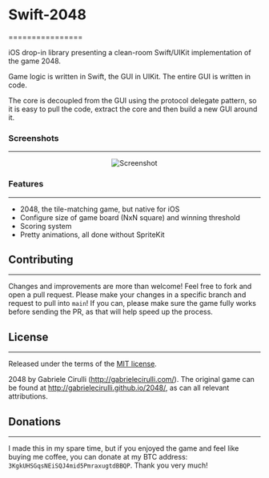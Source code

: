 # Swift-2048
================

iOS drop-in library presenting a clean-room Swift/UIKit implementation of the game 2048.

Game logic is written in Swift, the GUI in UIKit. The entire GUI is written in code.

The core is decoupled from the GUI using the protocol delegate pattern, so it is easy to pull the code, extract the core and then build a new GUI around it.

### Screenshots
----------
<p align="center">
  <img src="https://cloud.githubusercontent.com/assets/1175750/8614312/280e5dc2-26f1-11e5-9f1f-5891c3ca8b26.png" alt="Screenshot"/>
</p>

### Features
--------
- 2048, the tile-matching game, but native for iOS
- Configure size of game board (NxN square) and winning threshold
- Scoring system
- Pretty animations, all done without SpriteKit

## Contributing
-------
Changes and improvements are more than welcome! Feel free to fork and open a pull request. Please make your changes in a specific branch and request to pull into `main`! If you can, please make sure the game fully works before sending the PR, as that will help speed up the process.

## License
-------
Released under the terms of the [MIT license](https://github.com/uberspot/2048-android/blob/master/LICENSE).

2048 by Gabriele Cirulli (http://gabrielecirulli.com/). The original game can be found at http://gabrielecirulli.github.io/2048/, as can all relevant attributions. 

## Donations
-------
I made this in my spare time, but if you enjoyed the game and feel like buying me coffee, you can donate at my BTC address: `3KgkUHSGqsNEiSQJ4mid5PmraxugtdBBQP`. Thank you very much!